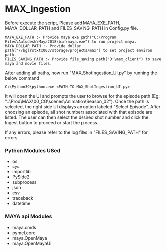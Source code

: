 # **MAX_Ingestion**
 
Before execute the script, Please add MAYA_EXE_PATH, MAYA_DOLLAR_PATH and FILES_SAVING_PATH in Config.py file.

    MAYA_EXE_PATH :- Provide maya exe path("C:\Program Files\Autodesk\Maya2018\bin\maya.exe") to run project maya.
    MAYA_DOLLAR_PATH :- Provide dollar path("//bglrstxtx003/storage/projects/max") to set project environ path.
    FILES_SAVING_PATH :- Provide file_saving path("D:\max_client") to save maya and movie files.

After adding all paths, now run "MAX_ShotIngestion_UI.py" by running the below command

    C:\Python39\python.exe <PATH TO MAX_ShotIngestion_UI.py>

It will open the UI and prompts the user to browse for the episode path (Eg: "..\Prod\MAX\00_CG\scenes\Animation\Season_02"). 
Once the path is selected, the right side UI displays an option labeled "Select Episode". 
After choosing an episode, all shot numbers associated with that episode are listed. 
The user can then select the desired shot number and click the Ingest button to proceed or start the process.

If any errors, please refer to the  log files in "FILES_SAVING_PATH" for errors.

### Python Modules USed
* os
* sys
* importlib
* PySide2
* subprocess
* json
* csv
* traceback
* datetime

### MAYA api Modules
* maya.cmds
* pymel.core
* maya.OpenMaya
* maya.OpenMayaUI
